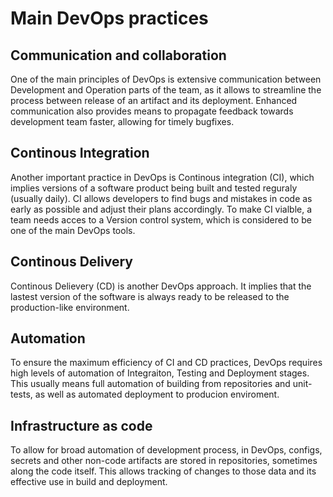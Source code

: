 # Main DevOps practices
## Communication and collaboration
One of the main principles of DevOps is extensive communication between Development and Operation parts of the team, as it allows to streamline the process between release of an artifact and its deployment. Enhanced communication also provides means to propagate feedback towards development team faster, allowing for timely bugfixes.

## Continous Integration
Another important practice in DevOps is Continous integration (CI), which implies versions of a software product being built and tested reguraly (usually daily). CI allows developers to find bugs and mistakes in code as early as possible and adjust their plans accordingly. To make CI vialble, a team needs acces to a Version control system, which is considered to be one of the main DevOps tools.

## Continous Delivery
Continous Delievery (CD) is another DevOps approach. It implies that the lastest version of the software is always ready to be released to the production-like environment.

## Automation
To ensure the maximum efficiency of CI and CD practices, DevOps requires high levels of automation of Integraiton, Testing and Deployment stages. This usually means full automation of building from repositories and unit-tests, as well as automated deployment to producion enviroment.

## Infrastructure as code
To allow for broad automation of development process, in DevOps, configs, secrets and other non-code artifacts are stored in repositories, sometimes along the code itself. This allows tracking of changes to those data and its effective use in build and deployment.